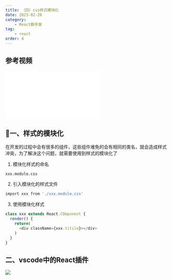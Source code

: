 ```yaml
---
title: （四）css样式模块化
date: 2023-02-28
category:
    - React脚手架
tag: 
    - react
order: 4
---
```


## 参考视频
<iframe src="//player.bilibili.com/player.html?aid=798144910&bvid=BV1wy4y1D7JT&cid=266612638&page=53" scrolling="no" border="0" frameborder="no" framespacing="0" allowfullscreen="true"> </iframe>

## 🎄一、样式的模块化
在开发的过程中会有很多的组件，这些组件难免的会有相同的类名，就会造成样式冲突，为了解决这个问题，就需要使用到样式的模块化了

1. 模块化样式的命名
```sh
xxx.module.css
```

2. 引入模块化的样式文件
```sh
import xxx from './xxx.module.css'
```

3. 使用模块化样式
```js
class xxx extends React.COmponent {
  render() {
    return(
      <div className={xxx.titile}></div>
    )
  }
}
```

## 二、vscode中的React插件

![](https://image.zswei.xyz/img/202302281943377.png)